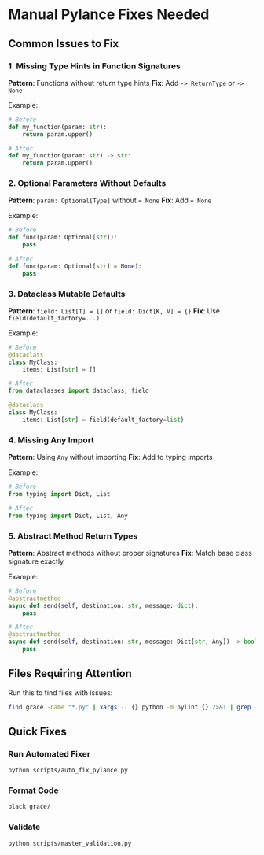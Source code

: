 # Manual Pylance Fixes Needed

## Common Issues to Fix

### 1. Missing Type Hints in Function Signatures

**Pattern**: Functions without return type hints
**Fix**: Add `-> ReturnType` or `-> None`

Example:
```python
# Before
def my_function(param: str):
    return param.upper()

# After  
def my_function(param: str) -> str:
    return param.upper()
```

### 2. Optional Parameters Without Defaults

**Pattern**: `param: Optional[Type]` without `= None`
**Fix**: Add `= None`

Example:
```python
# Before
def func(param: Optional[str]):
    pass

# After
def func(param: Optional[str] = None):
    pass
```

### 3. Dataclass Mutable Defaults

**Pattern**: `field: List[T] = []` or `field: Dict[K, V] = {}`
**Fix**: Use `field(default_factory=...)`

Example:
```python
# Before
@dataclass
class MyClass:
    items: List[str] = []

# After
from dataclasses import dataclass, field

@dataclass
class MyClass:
    items: List[str] = field(default_factory=list)
```

### 4. Missing Any Import

**Pattern**: Using `Any` without importing
**Fix**: Add to typing imports

Example:
```python
# Before
from typing import Dict, List

# After
from typing import Dict, List, Any
```

### 5. Abstract Method Return Types

**Pattern**: Abstract methods without proper signatures
**Fix**: Match base class signature exactly

Example:
```python
# Before
@abstractmethod
async def send(self, destination: str, message: dict):
    pass

# After
@abstractmethod
async def send(self, destination: str, message: Dict[str, Any]) -> bool:
    pass
```

## Files Requiring Attention

Run this to find files with issues:
```bash
find grace -name "*.py" | xargs -I {} python -m pylint {} 2>&1 | grep -E "(missing-return|no-member)"
```

## Quick Fixes

### Run Automated Fixer
```bash
python scripts/auto_fix_pylance.py
```

### Format Code
```bash
black grace/
```

### Validate
```bash
python scripts/master_validation.py
```
